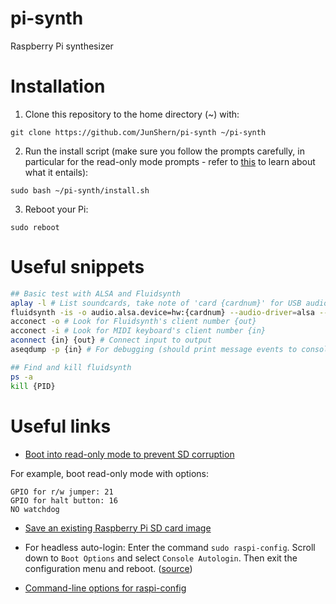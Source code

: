 # pi-synth
Raspberry Pi synthesizer

# Installation

1. Clone this repository to the home directory (~) with:
```
git clone https://github.com/JunShern/pi-synth ~/pi-synth
```
2. Run the install script (make sure you follow the prompts carefully, in particular for the read-only mode prompts - refer to [this](https://learn.adafruit.com/read-only-raspberry-pi/) to learn about what it entails):
```
sudo bash ~/pi-synth/install.sh
```
3. Reboot your Pi:
```
sudo reboot
```

# Useful snippets
```sh
## Basic test with ALSA and Fluidsynth
aplay -l # List soundcards, take note of 'card {cardnum}' for USB audio interface
fluidsynth -is -o audio.alsa.device=hw:{cardnum} --audio-driver=alsa --gain 3 /usr/share/sounds/sf2/FluidR3_GM.sf2 & # Start fluidsynth
acconect -o # Look for Fluidsynth's client number {out} 
acconect -i # Look for MIDI keyboard's client number {in} 
aconnect {in} {out} # Connect input to output 
aseqdump -p {in} # For debugging (should print message events to console)

## Find and kill fluidsynth
ps -a
kill {PID}
```

# Useful links

- [Boot into read-only mode to prevent SD corruption](https://learn.adafruit.com/read-only-raspberry-pi/)

For example, boot read-only mode with options:
```
GPIO for r/w jumper: 21
GPIO for halt button: 16
NO watchdog
```

- [Save an existing Raspberry Pi SD card image](https://beebom.com/how-clone-raspberry-pi-sd-card-windows-linux-macos/)

- For headless auto-login: Enter the command `sudo raspi-config`. Scroll down to `Boot Options` and select `Console Autologin`. Then exit the configuration menu and reboot. ([source](https://raspberrypi.stackexchange.com/questions/48241/auto-login-in-jessie-how))

- [Command-line options for raspi-config](https://raspberrypi.stackexchange.com/questions/28907/how-could-one-automate-the-raspbian-raspi-config-setup)
